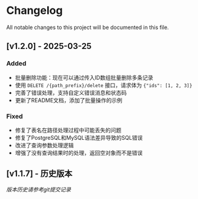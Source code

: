 # Changelog

All notable changes to this project will be documented in this file.

## [v1.2.0] - 2025-03-25

### Added
- 批量删除功能：现在可以通过传入ID数组批量删除多条记录
- 使用 `DELETE /{path_prefix}/delete` 接口，请求体为 `{"ids": [1, 2, 3]}`
- 完善了错误处理，支持自定义错误消息和状态码
- 更新了README文档，添加了批量操作的示例

### Fixed
- 修复了表名在路径处理过程中可能丢失的问题
- 修复了PostgreSQL和MySQL语法差异导致的SQL错误
- 改进了查询参数处理逻辑
- 增强了没有查询结果时的处理，返回空对象而不是错误

## [v1.1.7] - 历史版本

*版本历史请参考git提交记录* 